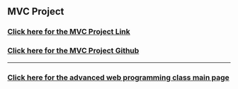 ## MVC Project

### [Click here for the MVC Project Link](https://haitham96.web582.com/block3-adv-web/project-1/mvc-v2/index.php)

### [Click here for the MVC Project Github](https://github.com/HHHuser1/block3-adv-web/tree/assignments/project-1/mvc-v2)

---

### [Click here for the advanced web programming class main page](https://haitham96.web582.com/block3-adv-web/)
